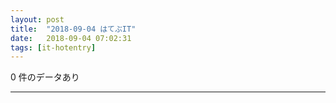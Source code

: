 ```yaml
---
layout: post
title:  "2018-09-04 はてぶIT"
date:   2018-09-04 07:02:31
tags: [it-hotentry]
---
```

0 件のデータあり

<hr>
